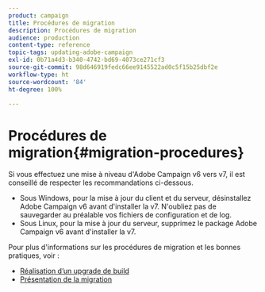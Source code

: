 ```yaml
---
product: campaign
title: Procédures de migration
description: Procédures de migration
audience: production
content-type: reference
topic-tags: updating-adobe-campaign
exl-id: 0b71a4d3-b340-4742-bd69-4073ce271cf3
source-git-commit: 98d646919fedc66ee9145522ad0c5f15b25dbf2e
workflow-type: ht
source-wordcount: '84'
ht-degree: 100%

---
```


# Procédures de migration{#migration-procedures}

Si vous effectuez une mise à niveau d&#39;Adobe Campaign v6 vers v7, il est conseillé de respecter les recommandations ci-dessous.

* Sous Windows, pour la mise à jour du client et du serveur, désinstallez Adobe Campaign v6 avant d&#39;installer la v7. N&#39;oubliez pas de sauvegarder au préalable vos fichiers de configuration et de log.
* Sous Linux, pour la mise à jour du serveur, supprimez le package Adobe Campaign v6 avant d&#39;installer la v7.

Pour plus d&#39;informations sur les procédures de migration et les bonnes pratiques, voir :

* [Réalisation d’un upgrade de build](https://helpx.adobe.com/fr/campaign/kb/acc-build-upgrade.html)
* [Présentation de la migration](../../migration/using/about-migration.md)
